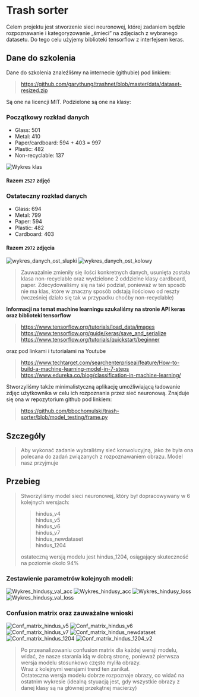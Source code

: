# Trash sorter

Celem projektu jest stworzenie sieci neuronowej, której zadaniem będzie rozpoznawanie i kategoryzowanie „śmieci” na zdjęciach z wybranego datasetu. Do tego celu użyjemy biblioteki tensorflow z interfejsem keras.

## Dane do szkolenia 

Dane do szkolenia znaleźliśmy na internecie (githubie) pod linkiem: 
> https://github.com/garythung/trashnet/blob/master/data/dataset-resized.zip

Są one na licencji MIT.
Podzielone są one na klasy:

### Początkowy rozkład danych

* Glass: 501
* Metal: 410
* Paper/cardboard: 594 + 403 = 997
* Plastic: 482
* Non-recyclable: 137

![Wykres klas](images/classes.jpg)

#### Razem `2527` zdjęć

### Ostateczny rozkład danych

* Glass: 694
* Metal: 799
* Paper: 594
* Plastic: 482
* Cardboard: 403

#### Razem `2972` zdjęcia

![wykres_danych_ost_slupki](images/classes2.jpg)
![wykres_danych_ost_kolowy](images/classes2_circle.jpg)

> Zauważalnie zmieniły się ilości konkretnych danych, usunięta została klasa non-recyclable oraz wydzielone 2 oddzielne klasy cardboard, paper. Zdecydowaliśmy się na taki podział, ponieważ w ten sposób nie ma klas, które w znaczny sposób odstają ilościowo od reszty (wcześniej działo się tak w przypadku choćby non-recyclable)

__Informacji na temat machine learningu szukaliśmy na stronie API keras oraz biblioteki tensorflow__
> https://www.tensorflow.org/tutorials/load_data/images
https://www.tensorflow.org/guide/keras/save_and_serialize
https://www.tensorflow.org/tutorials/quickstart/beginner

oraz pod linkami i tutorialami na Youtube
> https://www.techtarget.com/searchenterpriseai/feature/How-to-build-a-machine-learning-model-in-7-steps
https://www.edureka.co/blog/classification-in-machine-learning/

Stworzyliśmy także minimalistyczną aplikację umożliwiającą ładowanie zdjęc użytkownika w celu ich rozpoznania przez sieć neuronową.
Znajduje się ona w repozytorium github pod linkiem:
>https://github.com/bbochomulski/trash-sorter/blob/model_testing/frame.py

## Szczegóły
>Aby wykonać zadanie wybraliśmy sieć konwolucyjną, jako że była ona polecana do zadań związanych z rozpoznawaniem obrazu.
>Model nasz przyjmuje 

## Przebieg

>Stworzyliśmy model sieci neuronowej, który był dopracowywany w 6 kolejnych wersjach:
>>hindus_v4 <br/>
hindus_v5 <br/>
hindus_v6 <br/>
hindus_v7 <br/>
hindus_newdataset <br/>
hindus_1204 <br/>
>
> ostateczną wersją modelu jest hindus_1204, osiągający skuteczność na poziomie około 94%

### Zestawienie parametrów kolejnych modeli:
![Wykres_hindusy_val_acc](images/wykres_accuracy_w_uczeniu.png)
![Wykres_hindusy_acc](images/wykres_acc_w_uczeniu.jpg)
![Wykres_hindusy_loss](images/wykres_straty_w_uczeniu.jpg)
![Wykres_hindusy_val_loss](images/wykres_val_loss_w_uczeniu.png)

### Confusion matrix oraz zauważalne wnioski
![Conf_matrix_hindus_v5](statistics/hindus_v5/confusion_matrix_hindus_v5_pass5.png)
![Conf_matrix_hindus_v6](statistics/hindus_v6/confusion_matrix_hindus_v6_pass4.png)
![Conf_matrix_hindus_v7](statistics/hindus_v7/confusion_matrix_hindus_v7_pass6.png)
![Conf_matrix_hindus_newdataset](statistics/hindus_newdataset/confusion_matrix_hindus_newdataset_pass9.png)
![Conf_matrix_hindus_1204](statistics/hindus_1204/confusion_matrix_hindus_1204_pass3.png)
![Conf_matrix_hindus_1204_v2](statistics/hindus_1204_v2/confusion_matrix_hindus_1204_v2_pass1.png)

> Po przeanalizowaniu confusion matrix dla każdej wersji modelu, widać, że nasze starania idą w dobrą stronę, ponieważ pierwsza wersja modelu stosunkowo często myliła obrazy.<br/>
> Wraz z kolejnymi wersjami trend ten zanikał.<br/>
> Ostateczna wersja modelu dobrze rozpoznaje obrazy, co widać na ostatnim wykresie (idealną styuacją jest, gdy wszystkie obrazy z danej klasy są na głównej przekątnej macierzy)
